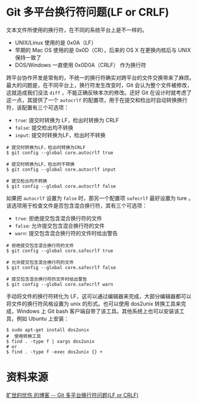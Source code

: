 Git 多平台换行符问题(LF or CRLF)
======

文本文件所使用的换行符，在不同的系统平台上是不一样的。

* UNIX/Linux 使用的是 0x0A（LF）
* 早期的 Mac OS 使用的是 0x0D（CR），后来的 OS X 在更换内核后与 UNIX 保持一致了
* DOS/Windows 一直使用 0x0D0A（CRLF） 作为换行符

跨平台协作开发是常有的，不统一的换行符确实对跨平台的文件交换带来了麻烦。最大的问题是，在不同平台上，换行符发生改变时，Git 会认为整个文件被修改，这就造成我们没法 `diff` ，不能正确反映本次的修改。还好 Git 在设计时就考虑了这一点，其提供了一个 `autocrlf` 的配置项，用于在提交和检出时自动转换换行符，该配置有三个可选项：

* `true`: 提交时转换为 LF，检出时转换为 CRLF
* `false`: 提交检出均不转换
* `input`: 提交时转换为LF，检出时不转换

```git
# 提交时转换为LF，检出时转换为CRLF
$ git config --global core.autocrlf true

# 提交时转换为LF，检出时不转换
$ git config --global core.autocrlf input

# 提交检出均不转换
$ git config --global core.autocrlf false
```

如果把 `autocrlf` 设置为 `false` 时，那另一个配置项 `safecrlf` 最好设置为 ture 。该选项用于检查文件是否包含混合换行符，其有三个可选项：

* `true`: 拒绝提交包含混合换行符的文件
* `false`: 允许提交包含混合换行符的文件
* `warn`: 提交包含混合换行符的文件时给出警告

```git
# 拒绝提交包含混合换行符的文件
$ git config --global core.safecrlf true

# 允许提交包含混合换行符的文件
$ git config --global core.safecrlf false

# 提交包含混合换行符的文件时给出警告
$ git config --global core.safecrlf warn
```

手动将文件的换行符转化为 LF，这可以通过编辑器来完成，大部分编辑器都可以将文件的换行符风格设置为 unix 的形式。也可以使用 dos2unix 转换工具来完成，Windows 上 Git bash 客户端自带了该工具。其他系统上也可以安装该工具，例如 Ubuntu 上安装：

```shell
$ sudo apt-get install dos2unix
#  使用转换工具
$ find . -type f | xargs dos2unix
# or
$ find . -type f -exec dos2unix {} +
```

资料来源
======

[旷世的忧伤 的博客 -- Git 多平台换行符问题(LF or CRLF)](http://kuanghy.github.io/2017/03/19/git-lf-or-crlf)
